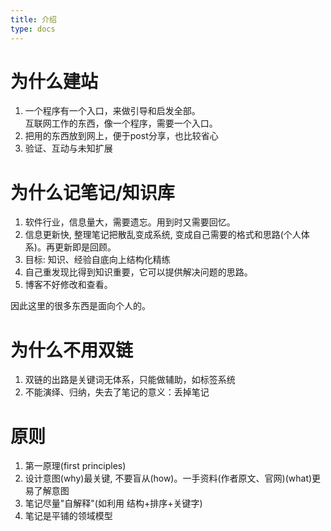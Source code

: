 ```yaml
---
title: 介绍
type: docs
---
```


# 为什么建站
1. 一个程序有一个入口，来做引导和启发全部。<br/>
互联网工作的东西，像一个程序，需要一个入口。
1. 把用的东西放到网上，便于post分享，也比较省心
1. 验证、互动与未知扩展


# 为什么记笔记/知识库
1. 软件行业，信息量大，需要遗忘。用到时又需要回忆。
1. 信息更新快, 整理笔记把散乱变成系统, 变成自己需要的格式和思路(个人体系)。再更新即是回顾。
1. 目标: 知识、经验自底向上结构化精练
1. 自己重发现比得到知识重要，它可以提供解决问题的思路。
1. 博客不好修改和查看。

因此这里的很多东西是面向个人的。

# 为什么不用双链
1. 双链的出路是关键词无体系，只能做辅助，如标签系统
1. 不能演绎、归纳，失去了笔记的意义：丢掉笔记

# 原则
1. 第一原理(first principles)
1. 设计意图(why)最关键, 不要盲从(how)。一手资料(作者原文、官网)(what)更易了解意图
1. 笔记尽量"自解释"(如利用 结构+排序+关键字)
1. 笔记是平铺的领域模型